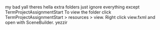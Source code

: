 my bad yall theres hella extra folders just ignore everything except TermProjectAssignmentStart
To view the folder click TermProjectAssignmentStart > resources > view. Right click view.fxml and open with SceneBuilder. yezzir

